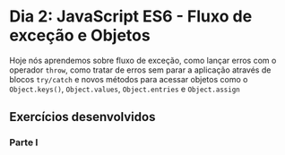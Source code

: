 # Dia 2: JavaScript ES6 - Fluxo de exceção e Objetos

Hoje nós aprendemos sobre fluxo de exceção, como lançar erros com o operador `throw`, como tratar de erros sem parar a aplicação através de blocos `try/catch` e novos métodos para acessar objetos como o `Object.keys()`, `Object.values`, `Object.entries` e `Object.assign`

## Exercícios desenvolvidos

### Parte I
